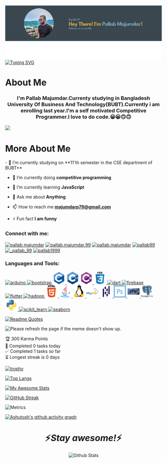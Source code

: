 ![](https://github.com/pallab99/My-readme-template/blob/main/image.png)
[![Typing SVG](https://readme-typing-svg.demolab.com?font=Fira+Code&pause=1000&color=F71664&center=true&vCenter=true&width=450&height=60&lines=Competitive+Programmer;Always+learning+new+things)](https://github.com/pallab99)

<h1> About Me </h1>
<h3 align="center">I'm Pallab Majumdar.Currenty studying in Bangladesh University Of Business And Technology(BUBT).Currently i am enrolling last year.I'm a self motivated Competitive Programmer.I love to do code.😀😀🙃🙃</h3>

![](https://komarev.com/ghpvc/?username=pallab99&label=PROFILE+VIEWS&color=blueviolet&style=plastic)


<h1>More About Me </h1>
- 🔭 I’m currently studying on **11'th semester in the CSE department of BUBT**

- 🌱 I’m currently doing **competitive programming**

- 🌱 I’m currently learning **JavaScript**

- 💬 Ask me about **Anything**

- 📫 How to reach me **majumdarp79@gmail.com**

- ⚡ Fun fact **I am funny**

<h3 align="left">Connect with me:</h3>
<p align="left">
<a href="https://linkedin.com/in/pallab majumdar" target="blank"><img align="center" src="https://raw.githubusercontent.com/rahuldkjain/github-profile-readme-generator/master/src/images/icons/Social/linked-in-alt.svg" alt="pallab majumdar" height="30" width="40" /></a>
<a href="https://fb.com/pallab.majumdar.99" target="blank"><img align="center" src="https://raw.githubusercontent.com/rahuldkjain/github-profile-readme-generator/master/src/images/icons/Social/facebook.svg" alt="pallab.majumdar.99" height="30" width="40" /></a>
<a href="https://instagram.com/pallab.majumdar" target="blank"><img align="center" src="https://raw.githubusercontent.com/rahuldkjain/github-profile-readme-generator/master/src/images/icons/Social/instagram.svg" alt="pallab.majumdar" height="30" width="40" /></a>
<a href="https://www.codechef.com/users/pallab99" target="blank"><img align="center" src="https://cdn.jsdelivr.net/npm/simple-icons@3.1.0/icons/codechef.svg" alt="pallab99" height="30" width="40" /></a>
<a href="https://codeforces.com/profile/_pallab_99" target="blank"><img align="center" src="https://raw.githubusercontent.com/rahuldkjain/github-profile-readme-generator/master/src/images/icons/Social/codeforces.svg" alt="_pallab_99" height="30" width="40" /></a>
<a href="https://www.leetcode.com/pallab1999" target="blank"><img align="center" src="https://raw.githubusercontent.com/rahuldkjain/github-profile-readme-generator/master/src/images/icons/Social/leet-code.svg" alt="pallab1999" height="30" width="40" /></a>
</p>

<h3 align="left">Languages and Tools:</h3>
<p align="left"> <a href="https://www.arduino.cc/" target="_blank" rel="noreferrer"> <img src="https://img.icons8.com/nolan/344/arduino.png" alt="arduino" width="40" height="40"/> </a> <a href="https://getbootstrap.com" target="_blank" rel="noreferrer"> <img src="https://img.icons8.com/color/344/bootstrap.png" alt="bootstrap" width="40" height="40"/> </a> <a href="https://www.cprogramming.com/" target="_blank" rel="noreferrer"> <img src="https://raw.githubusercontent.com/devicons/devicon/master/icons/c/c-original.svg" alt="c" width="40" height="40"/> </a> <a href="https://www.w3schools.com/cpp/" target="_blank" rel="noreferrer"> <img src="https://raw.githubusercontent.com/devicons/devicon/master/icons/cplusplus/cplusplus-original.svg" alt="cplusplus" width="40" height="40"/> </a> <a href="https://www.w3schools.com/cs/" target="_blank" rel="noreferrer"> <img src="https://raw.githubusercontent.com/devicons/devicon/master/icons/csharp/csharp-original.svg" alt="csharp" width="40" height="40"/> </a> <a href="https://www.w3schools.com/css/" target="_blank" rel="noreferrer"> <img src="https://raw.githubusercontent.com/devicons/devicon/master/icons/css3/css3-original-wordmark.svg" alt="css3" width="40" height="40"/> </a> <a href="https://dart.dev" target="_blank" rel="noreferrer"> <img src="https://www.vectorlogo.zone/logos/dartlang/dartlang-icon.svg" alt="dart" width="40" height="40"/> </a> <a href="https://firebase.google.com/" target="_blank" rel="noreferrer"> <img src="https://www.vectorlogo.zone/logos/firebase/firebase-icon.svg" alt="firebase" width="40" height="40"/> </a> <a href="https://flutter.dev" target="_blank" rel="noreferrer"> <img src="https://www.vectorlogo.zone/logos/flutterio/flutterio-icon.svg" alt="flutter" width="40" height="40"/> </a> <a href="https://hadoop.apache.org/" target="_blank" rel="noreferrer"> <img src="https://www.vectorlogo.zone/logos/apache_hadoop/apache_hadoop-icon.svg" alt="hadoop" width="40" height="40"/> </a> <a href="https://www.w3.org/html/" target="_blank" rel="noreferrer"> <img src="https://raw.githubusercontent.com/devicons/devicon/master/icons/html5/html5-original-wordmark.svg" alt="html5" width="40" height="40"/> </a> <a href="https://www.java.com" target="_blank" rel="noreferrer"> <img src="https://raw.githubusercontent.com/devicons/devicon/master/icons/java/java-original.svg" alt="java" width="40" height="40"/> </a> <a href="https://www.linux.org/" target="_blank" rel="noreferrer"> <img src="https://raw.githubusercontent.com/devicons/devicon/master/icons/linux/linux-original.svg" alt="linux" width="40" height="40"/> </a> <a href="https://www.mysql.com/" target="_blank" rel="noreferrer"> <img src="https://raw.githubusercontent.com/devicons/devicon/master/icons/mysql/mysql-original-wordmark.svg" alt="mysql" width="40" height="40"/> </a> <a href="https://pandas.pydata.org/" target="_blank" rel="noreferrer"> <img src="https://raw.githubusercontent.com/devicons/devicon/2ae2a900d2f041da66e950e4d48052658d850630/icons/pandas/pandas-original.svg" alt="pandas" width="40" height="40"/> </a> <a href="https://www.photoshop.com/en" target="_blank" rel="noreferrer"> <img src="https://raw.githubusercontent.com/devicons/devicon/master/icons/photoshop/photoshop-line.svg" alt="photoshop" width="40" height="40"/> </a> <a href="https://www.php.net" target="_blank" rel="noreferrer"> <img src="https://raw.githubusercontent.com/devicons/devicon/master/icons/php/php-original.svg" alt="php" width="40" height="40"/> </a> <a href="https://www.postgresql.org" target="_blank" rel="noreferrer"> <img src="https://raw.githubusercontent.com/devicons/devicon/master/icons/postgresql/postgresql-original-wordmark.svg" alt="postgresql" width="40" height="40"/> </a> <a href="https://www.python.org" target="_blank" rel="noreferrer"> <img src="https://raw.githubusercontent.com/devicons/devicon/master/icons/python/python-original.svg" alt="python" width="40" height="40"/> </a> <a href="https://scikit-learn.org/" target="_blank" rel="noreferrer"> <img src="https://upload.wikimedia.org/wikipedia/commons/0/05/Scikit_learn_logo_small.svg" alt="scikit_learn" width="40" height="40"/> </a> <a href="https://seaborn.pydata.org/" target="_blank" rel="noreferrer"> <img src="https://seaborn.pydata.org/_images/logo-mark-lightbg.svg" alt="seaborn" width="40" height="40"/> </a> </p>

[![Readme Quotes](https://quotes-github-readme.vercel.app/api?type=horizontal&theme=dark)](https://github.com/piyushsuthar/github-readme-quotes)

<img src='https://random-memer.herokuapp.com/' title="Meme" alt="Please refresh the page if the meme doesn't show up.">

<!-- TODO-IST:START -->
🏆  300 Karma Points           
🌸  Completed 0 tasks today           
✅  Completed 1 tasks so far           
⏳  Longest streak is 0 days
<!-- TODO-IST:END -->


[![trophy](https://github-profile-trophy.vercel.app/?username=pallab99&theme=dark_lover&no-bg=true&no-frame=true)](https://github.com/ryo-ma/github-profile-trophy)

[![Top Langs](https://github-readme-stats.vercel.app/api/top-langs/?username=pallab99&layout=compact&theme=synthwave)](https://github.com/anuraghazra/github-readme-stats)

[![My Awesome Stats](https://awesome-github-stats.azurewebsites.net/user-stats/pallab99?cardType=level-alternate&theme=synthwave)](https://git.io/awesome-stats-card)

[![GitHub Streak](https://streak-stats.demolab.com?user=pallab99&theme=synthwave)](https://git.io/streak-stats)

![Metrics](https://metrics.lecoq.io/pallab99?template=classic&base.indepth=true&isocalendar=1&languages=1&lines=1&achievements=1&activity=1&base=header%2C%20activity%2C%20community%2C%20repositories%2C%20metadata&base.indepth=true&base.hireable=false&base.skip=false&isocalendar=false&isocalendar.duration=half-year&languages=false&languages.limit=8&languages.threshold=0%25&languages.other=false&languages.colors=github&languages.sections=most-used&languages.indepth=false&languages.analysis.timeout=15&languages.categories=markup%2C%20programming&languages.recent.categories=markup%2C%20programming&languages.recent.load=300&languages.recent.days=14&lines=false&lines.sections=base&lines.repositories.limit=4&lines.history.limit=1&achievements=false&achievements.threshold=C&achievements.secrets=true&achievements.display=compact&achievements.limit=0&activity=false&activity.limit=4&activity.load=300&activity.days=14&activity.visibility=all&activity.timestamps=true&activity.filter=all&config.timezone=Asia%2FDhaka)

[![Ashutosh's github activity graph](https://activity-graph.herokuapp.com/graph?username=pallab99&theme=rogue)](https://github.com/ashutosh00710/github-readme-activity-graph)


<h1 align='center'>⚡️<i>Stay awesome!</i>⚡️</h1>

<p align="center">
        <img src="https://raw.githubusercontent.com/mayhemantt/mayhemantt/Update/svg/Bottom.svg" alt="Github Stats" />
</p>
